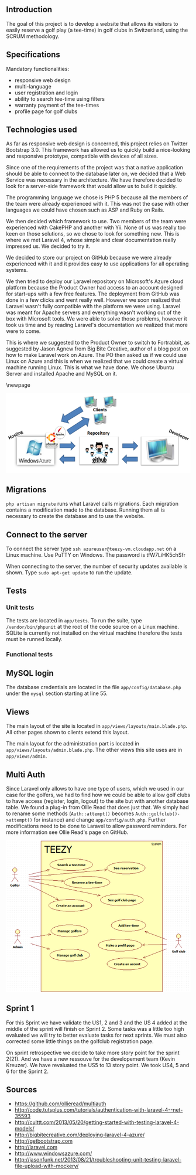 ## Introduction

The goal of this project is to develop a website that allows its visitors to 
easily reserve a golf play (a tee-time) in golf clubs in Switzerland, using the 
SCRUM methodology.

## Specifications

Mandatory functionalities:

* responsive web design
* multi-language
* user registration and login
* ability to search tee-time using filters
* warranty payment of the tee-times
* profile page for golf clubs

## Technologies used

As far as responsive web design is concerned, this project relies on Twitter 
Bootstrap 3.0. This framework has allowed us to quickly build a nice-looking 
and responsive prototype, compatible with devices of all sizes.

Since one of the requirements of the project was that a native application 
should be able to connect to the database later on, we decided that a Web 
Service was necessary in the architecture. We have therefore decided to look 
for a server-side framework that would allow us to build it quickly.

The programming language we chose is PHP 5 because all the members of the team 
were already experienced with it. This was not the case with other languages we 
could have chosen such as ASP and Ruby on Rails.

We then decided which framework to use. Two members of the team were 
experienced with CakePHP and another with Yii. None of us was really too keen 
on those solutions, so we chose to look for something new. This is where we met 
Laravel 4, whose simple and clear documentation really impressed us. We decided 
to try it.

We decided to store our project on GitHub because we were already experienced 
with it and it provides easy to use applications for all operating systems.

We then tried to deploy our Laravel repository on Microsoft's Azure cloud 
platform because the Product Owner had access to an account designed for 
start-ups with a few free features. The deployment from GitHub was done in a 
few clicks and went really well. However we soon realized that Laravel wasn't 
fully compatible with the platform we were using. Laravel was meant for Apache 
servers and everything wasn't working out of the box with Microsoft tools. We 
were able to solve those problems, however it took us time and by reading 
Laravel's documentation we realized that more were to come.

This is where we suggested to the Product Owner to switch to Fortrabbit, as 
suggested by Jason Agnew from Big Bite Creative, author of a blog post on how 
to make Laravel work on Azure. The PO then asked us if we could use Linux on 
Azure and this is when we realized that we could create a virtual machine 
running Linux. This is what we have done. We chose Ubuntu Server and installed 
Apache and MySQL on it.

\newpage

![Architecture](img/architecture.png)

## Migrations

`php artisan migrate` runs what Laravel calls migrations. Each migration 
contains a modification made to the database. Running them all is necessary to 
create the database and to use the website.

## Connect to the server

To connect the server type `ssh azureuser@teezy-vm.cloudapp.net` on a Linux 
machine. Use PuTTY on Windows. The password is tfW7LiHK5chSfr

When connecting to the server, the number of security updates available is 
shown. Type `sudo apt-get update` to run the update.

## Tests

### Unit tests

The tests are located in `app/tests`. To run the suite, type 
`/vendor/bin/phpunit` at the root of the code source on a Linux machine. SQLite 
is currently not installed on the virtual machine therefore the tests must be 
runned locally.

### Functional tests


## MySQL login

The database credentials are located in the file `app/config/database.php` 
under the `mysql` section starting at line 55.

## Views

The main layout of the site is located in `app/views/layouts/main.blade.php`. 
All other pages shown to clients extend this layout.

The main layout for the administration part is located in 
`app/views/layouts/admin.blade.php`. The other views this site uses are in 
`app/views/admin`.

## Multi Auth

Since Laravel only allows to have one type of users, which we used in our case 
for the golfers, we had to find how we could be able to allow golf clubs to 
have access (register, login, logout) to the site but with another database 
table. We found a plug-in from Ollie Read that does just that. We simply had to 
rename some methods (`Auth::attempt()` becomes `Auth::golfclub()->attempt()` 
for instance) and change `app/config/auth.php`. Further modifications need to 
be done to Laravel to allow password reminders. For more information see Ollie 
Read's page on GitHub.

![Use cases](img/use-cases.png)

## Sprint 1

For this Sprint we have validate the US1, 2 and 3 and the US 4 added at the
middle of the sprint will finish on Sprint 2. Some tasks was a little too
high evaluated we will try to better evaluate tasks for next sprints. We must 
also corrected some little things on the golfclub registration page.

On sprint retrospective we decide to take more story point for the sprint 2(21).
And we have a new ressouve for the developement team (Kevin Kreuzer). We have 
revaluated the US5 to 13 story point. We took US4, 5 and 6 for the Sprint 2.

## Sources

- https://github.com/ollieread/multiauth
- http://code.tutsplus.com/tutorials/authentication-with-laravel-4--net-35593
- http://culttt.com/2013/05/20/getting-started-with-testing-laravel-4-models/
- http://bigbitecreative.com/deploying-laravel-4-azure/
- http://getbootstrap.com
- http://laravel.com
- http://www.windowsazure.com/
- http://jasonfunk.net/2013/08/21/troubleshooting-unit-testing-laravel-file-upload-with-mockery/
